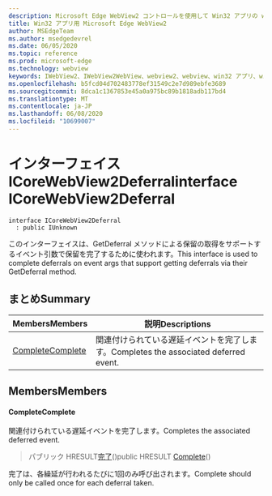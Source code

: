 ```yaml
---
description: Microsoft Edge WebView2 コントロールを使用して Win32 アプリの web コンテンツをホストする
title: Win32 アプリ用 Microsoft Edge WebView2
author: MSEdgeTeam
ms.author: msedgedevrel
ms.date: 06/05/2020
ms.topic: reference
ms.prod: microsoft-edge
ms.technology: webview
keywords: IWebView2、IWebView2WebView、webview2、webview、win32 アプリ、win32、edge、ICoreWebView2、ICoreWebView2Controller、browser control、edge html
ms.openlocfilehash: b5fcd04d702483778ef31549c2e7d989ebfe3689
ms.sourcegitcommit: 8dca1c1367853e45a0a975bc89b1818adb117bd4
ms.translationtype: MT
ms.contentlocale: ja-JP
ms.lasthandoff: 06/08/2020
ms.locfileid: "10699007"
---
```

# <span data-ttu-id="b336e-104">インターフェイス ICoreWebView2Deferral</span><span class="sxs-lookup"><span data-stu-id="b336e-104">interface ICoreWebView2Deferral</span></span> 

```
interface ICoreWebView2Deferral
  : public IUnknown
```

<span data-ttu-id="b336e-105">このインターフェイスは、GetDeferral メソッドによる保留の取得をサポートするイベント引数で保留を完了するために使われます。</span><span class="sxs-lookup"><span data-stu-id="b336e-105">This interface is used to complete deferrals on event args that support getting deferrals via their GetDeferral method.</span></span>

## <span data-ttu-id="b336e-106">まとめ</span><span class="sxs-lookup"><span data-stu-id="b336e-106">Summary</span></span>

 <span data-ttu-id="b336e-107">Members</span><span class="sxs-lookup"><span data-stu-id="b336e-107">Members</span></span>                        | <span data-ttu-id="b336e-108">説明</span><span class="sxs-lookup"><span data-stu-id="b336e-108">Descriptions</span></span>
--------------------------------|---------------------------------------------
[<span data-ttu-id="b336e-109">Complete</span><span class="sxs-lookup"><span data-stu-id="b336e-109">Complete</span></span>](#complete) | <span data-ttu-id="b336e-110">関連付けられている遅延イベントを完了します。</span><span class="sxs-lookup"><span data-stu-id="b336e-110">Completes the associated deferred event.</span></span>

## <span data-ttu-id="b336e-111">Members</span><span class="sxs-lookup"><span data-stu-id="b336e-111">Members</span></span>

#### <span data-ttu-id="b336e-112">Complete</span><span class="sxs-lookup"><span data-stu-id="b336e-112">Complete</span></span> 

<span data-ttu-id="b336e-113">関連付けられている遅延イベントを完了します。</span><span class="sxs-lookup"><span data-stu-id="b336e-113">Completes the associated deferred event.</span></span>

> <span data-ttu-id="b336e-114">パブリック HRESULT[完了](#complete)()</span><span class="sxs-lookup"><span data-stu-id="b336e-114">public HRESULT [Complete](#complete)()</span></span>

<span data-ttu-id="b336e-115">完了は、各繰延が行われるたびに1回のみ呼び出されます。</span><span class="sxs-lookup"><span data-stu-id="b336e-115">Complete should only be called once for each deferral taken.</span></span>

